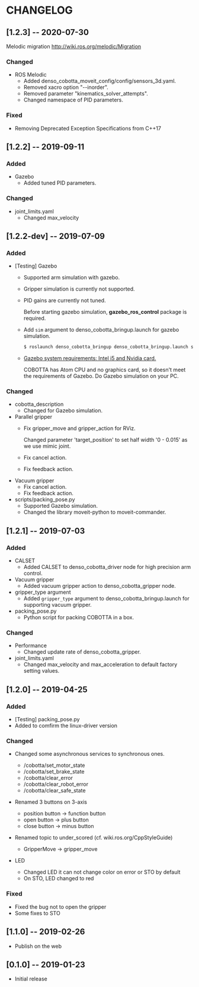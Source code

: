 # CHANGELOG

## [1.2.3] -- 2020-07-30
Melodic migration <http://wiki.ros.org/melodic/Migration>

### Changed
- ROS Melodic
  * Added denso_cobotta_moveit_config/config/sensors_3d.yaml.
  * Removed xacro option "--inorder".
  * Removed parameter "kinematics_solver_attempts".
  * Changed namespace of PID parameters.

### Fixed
- Removing Deprecated Exception Specifications from C++17


## [1.2.2] -- 2019-09-11
### Added
- Gazebo
  * Added tuned PID parameters.

### Changed
- joint_limits.yaml
  * Changed max_velocity

## [1.2.2-dev] -- 2019-07-09
### Added
- [Testing] Gazebo
  * Supported arm simulation with gazebo.
  * Gripper simulation is currently not supported.
  * PID gains are currently not tuned.

    Before starting gazebo simulation, **gazebo_ros_control** package is required.

  * Add `sim` argument to denso_cobotta_bringup.launch for gazebo simulation.
	```sh
	$ roslaunch denso_cobotta_bringup denso_cobotta_bringup.launch sim:=true gripper_type:=none
	```

  * [Gazebo system requirements: Intel i5 and Nvidia card.](http://gazebosim.org/tutorials?tut=guided_b1&cat=)

	COBOTTA has Atom CPU and no graphics card,
	so it doesn't meet the requirements of Gazebo.
	Do Gazebo simulation on your PC.

### Changed
- cobotta_description
  * Changed for Gazebo simulation.
- Parallel gripper
  * Fix gripper_move and gripper_action for RViz.

	Changed parameter 'target_position' to set half width '0 - 0.015'
	as we use mimic joint.

  * Fix cancel action.
  * Fix feedback action.
- Vacuum gripper
  * Fix cancel action.
  * Fix feedback action.
- scripts/packing_pose.py
  * Supported Gazebo simulation.
  * Changed the library moveit-python to moveit-commander.

## [1.2.1] -- 2019-07-03
### Added
- CALSET
  * Added CALSET to denso_cobotta_driver node for high precision arm control.
- Vacuum gripper
  * Added vacuum gripper action to denso_cobotta_gripper node.
- gripper_type argument
  * Added `gripper_type` argument to denso_cobotta_bringup.launch for supporting vacuum gripper.
- packing_pose.py
  * Python script for packing COBOTTA in a box.

### Changed
- Performance
  * Changed update rate of denso_cobotta_gripper.
- joint_limits.yaml
  * Changed max_velocity and max_acceleration to default factory setting values.

## [1.2.0] -- 2019-04-25
### Added
- [Testing] packing_pose.py
- Added to comfirm the linux-driver version

### Changed
- Changed some asynchronous services to synchronous ones.
  * /cobotta/set_motor_state
  * /cobotta/set_brake_state
  * /cobotta/clear_error
  * /cobotta/clear_robot_error
  * /cobotta/clear_safe_state

- Renamed 3 buttons on 3-axis
  * position button -> function button
  * open button -> plus button
  * close button -> minus button

- Renamed topic to under_scored (cf. wiki.ros.org/CppStyleGuide)
  * GripperMove -> gripper_move

- LED
  * Changed LED it can not change color on error or STO by default
  * On STO, LED changed to red

### Fixed
- Fixed the bug not to open the gripper
- Some fixes to STO

## [1.1.0] -- 2019-02-26

- Publish on the web

## [0.1.0] -- 2019-01-23

- Initial release
